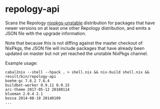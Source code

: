 # repology-api

Scans the Repology [nixpkgs-unstable] distribution for packages that have newer
versions on at least one other Repology distribution, and emits a JSON file with
the upgrade information.

Note that because this is not diffing against the master checkout of NixPkgs,
the JSON file will include packages that have already been updated on master but
not yet reached the unstable NixPkgs channel.

Example usage:

```
cabal2nix --shell --hpack . > shell.nix && nix-build shell.nix && result/bin/repology-api
boehm-gc 7.6.2 7.6.4
buildbot-worker 0.9.11 0.9.15
arc-theme 2017-05-12 20180114
blueman 2.0.4 2.1
bossa 2014-08-18 20140109
...
```

[nixpkgs-unstable]: https://repology.org/repository/nix_unstable
